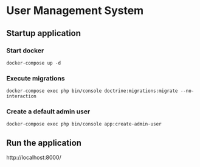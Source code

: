 # User Management System
## Startup application
### Start docker
```shell
docker-compose up -d
```
### Execute migrations
```shell
docker-compose exec php bin/console doctrine:migrations:migrate --no-interaction
```
### Create a default admin user
```shell
docker-compose exec php bin/console app:create-admin-user
```
## Run the application
http://localhost:8000/
